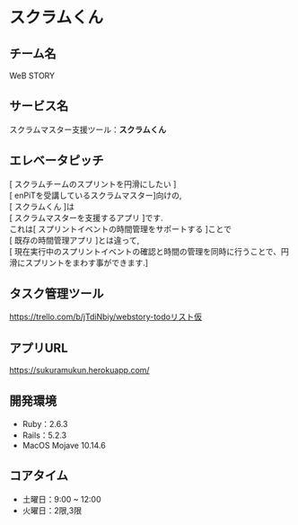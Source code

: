 # スクラムくん

## チーム名 
WeB STORY 

## サービス名 
スクラムマスター支援ツール：**スクラムくん** 

## エレベータピッチ  
[ スクラムチームのスプリントを円滑にしたい ]   
[ enPiTを受講しているスクラムマスター]向けの,   
[ スクラムくん ]は  
[ スクラムマスターを支援するアプリ ]です.   
これは[ スプリントイベントの時間管理をサポートする ]ことで  
[ 既存の時間管理アプリ ]とは違って,  
[ 現在実行中のスプリントイベントの確認と時間の管理を同時に行うことで、円滑にスプリントをまわす事ができます.]   

## タスク管理ツール
https://trello.com/b/jTdiNbiy/webstory-todoリスト仮  

## アプリURL  
https://sukuramukun.herokuapp.com/
  
## 開発環境 
- Ruby：2.6.3
- Rails：5.2.3  
- MacOS Mojave 10.14.6  

## コアタイム 
- 土曜日：9:00 ~ 12:00  
- 火曜日：2限,3限
